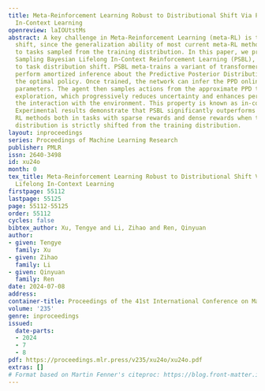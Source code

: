 ```yaml
---
title: Meta-Reinforcement Learning Robust to Distributional Shift Via Performing Lifelong
  In-Context Learning
openreview: laIOUtstMs
abstract: A key challenge in Meta-Reinforcement Learning (meta-RL) is the task distribution
  shift, since the generalization ability of most current meta-RL methods is limited
  to tasks sampled from the training distribution. In this paper, we propose Posterior
  Sampling Bayesian Lifelong In-Context Reinforcement Learning (PSBL), which is robust
  to task distribution shift. PSBL meta-trains a variant of transformer to directly
  perform amortized inference about the Predictive Posterior Distribution (PPD) of
  the optimal policy. Once trained, the network can infer the PPD online with frozen
  parameters. The agent then samples actions from the approximate PPD to perform online
  exploration, which progressively reduces uncertainty and enhances performance in
  the interaction with the environment. This property is known as in-context learning.
  Experimental results demonstrate that PSBL significantly outperforms standard Meta
  RL methods both in tasks with sparse rewards and dense rewards when the test task
  distribution is strictly shifted from the training distribution.
layout: inproceedings
series: Proceedings of Machine Learning Research
publisher: PMLR
issn: 2640-3498
id: xu24o
month: 0
tex_title: Meta-Reinforcement Learning Robust to Distributional Shift Via Performing
  Lifelong In-Context Learning
firstpage: 55112
lastpage: 55125
page: 55112-55125
order: 55112
cycles: false
bibtex_author: Xu, Tengye and Li, Zihao and Ren, Qinyuan
author:
- given: Tengye
  family: Xu
- given: Zihao
  family: Li
- given: Qinyuan
  family: Ren
date: 2024-07-08
address:
container-title: Proceedings of the 41st International Conference on Machine Learning
volume: '235'
genre: inproceedings
issued:
  date-parts:
  - 2024
  - 7
  - 8
pdf: https://proceedings.mlr.press/v235/xu24o/xu24o.pdf
extras: []
# Format based on Martin Fenner's citeproc: https://blog.front-matter.io/posts/citeproc-yaml-for-bibliographies/
---
```


